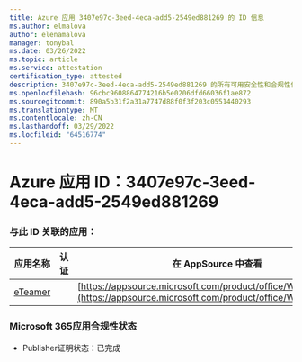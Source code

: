```yaml
---
title: Azure 应用 3407e97c-3eed-4eca-add5-2549ed881269 的 ID 信息
ms.author: elmalova
author: elenamalova
manager: tonybal
ms.date: 03/26/2022
ms.topic: article
ms.service: attestation
certification_type: attested
description: 3407e97c-3eed-4eca-add5-2549ed881269 的所有可用安全性和合规性信息。
ms.openlocfilehash: 96cbc9608864774216b5e0206dfd66036f1ae872
ms.sourcegitcommit: 890a5b31f2a31a7747d88f0f3f203c0551440293
ms.translationtype: MT
ms.contentlocale: zh-CN
ms.lasthandoff: 03/29/2022
ms.locfileid: "64516774"
---
```

# <a name="azure-app-id-3407e97c-3eed-4eca-add5-2549ed881269"></a>Azure 应用 ID：3407e97c-3eed-4eca-add5-2549ed881269


### <a name="apps-associated-with-this-id"></a>与此 ID 关联的应用：
| **应用名称** | **认证** | **在 AppSource 中查看** |
|--------------|---------------|-----------------------|
| [eTeamer](../forward/WA200001621.md) |  | [https://appsource.microsoft.com/product/office/WA200001621](https://appsource.microsoft.com/product/office/WA200001621) |

### <a name="microsoft-365-app-compliance-status"></a>Microsoft 365应用合规性状态
- Publisher证明状态：已完成
